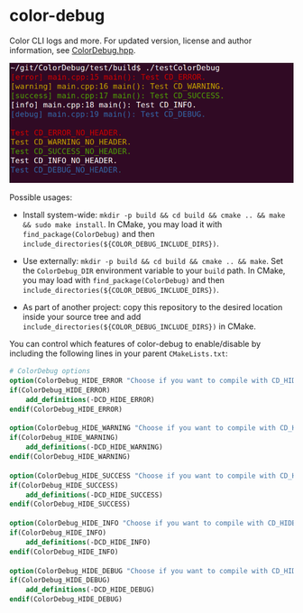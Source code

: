 color-debug
===========

Color CLI logs and more. For updated version, license and author information, see [ColorDebug.hpp](ColorDebug.hpp).

[![Image](example/testColorDebug.png)](./)

Possible usages:

* Install system-wide: `mkdir -p build && cd build && cmake .. && make && sudo make install`. In CMake, you may load it with `find_package(ColorDebug)` and then `include_directories(${COLOR_DEBUG_INCLUDE_DIRS})`.

* Use externally: `mkdir -p build && cd build && cmake .. && make`. Set the `ColorDebug_DIR` environment variable to your `build` path. In CMake, you may load with `find_package(ColorDebug)` and then `include_directories(${COLOR_DEBUG_INCLUDE_DIRS})`.

* As part of another project: copy this repository to the desired location inside your source tree and add `include_directories(${COLOR_DEBUG_INCLUDE_DIRS})` in CMake.

You can control which features of color-debug to enable/disable by including the following lines in your parent `CMakeLists.txt`:

```cmake
# ColorDebug options
option(ColorDebug_HIDE_ERROR "Choose if you want to compile with CD_HIDE_ERROR" FALSE)
if(ColorDebug_HIDE_ERROR)
    add_definitions(-DCD_HIDE_ERROR)
endif(ColorDebug_HIDE_ERROR)

option(ColorDebug_HIDE_WARNING "Choose if you want to compile with CD_HIDE_WARNING" FALSE)
if(ColorDebug_HIDE_WARNING)
    add_definitions(-DCD_HIDE_WARNING)
endif(ColorDebug_HIDE_WARNING)

option(ColorDebug_HIDE_SUCCESS "Choose if you want to compile with CD_HIDE_SUCCESS" FALSE)
if(ColorDebug_HIDE_SUCCESS)
    add_definitions(-DCD_HIDE_SUCCESS)
endif(ColorDebug_HIDE_SUCCESS)

option(ColorDebug_HIDE_INFO "Choose if you want to compile with CD_HIDE_INFO" FALSE)
if(ColorDebug_HIDE_INFO)
    add_definitions(-DCD_HIDE_INFO)
endif(ColorDebug_HIDE_INFO)

option(ColorDebug_HIDE_DEBUG "Choose if you want to compile with CD_HIDE_DEBUG" FALSE)
if(ColorDebug_HIDE_DEBUG)
    add_definitions(-DCD_HIDE_DEBUG)
endif(ColorDebug_HIDE_DEBUG)
```

